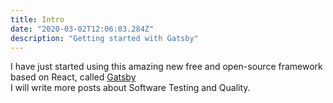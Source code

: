 ```yaml
---
title: Intro
date: "2020-03-02T12:06:03.284Z"
description: "Getting started with Gatsby"
---
```


I have just started using this amazing new free and open-source framework based on React, called [Gatsby](https://www.gatsbyjs.org)  
I will write more posts about Software Testing and Quality.

